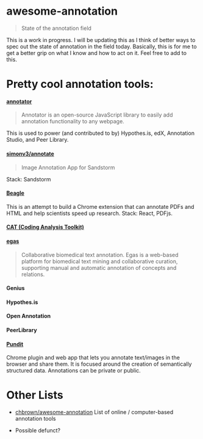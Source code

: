 # awesome-annotation

> State of the annotation field

This is a work in progress. I will be updating this as I think of better ways to spec out the state of annotation in the field today. Basically, this is for me to get a better grip on what I know and how to act on it. Feel free to add to this.

# Pretty cool annotation tools:

#### [annotator](http://annotatorjs.org/)

  > Annotator is an open-source JavaScript library to easily add annotation functionality to any webpage.
  
  This is used to power (and contributed to by) Hypothes.is, edX, Annotation Studio, and Peer Library. 

#### [simonv3/annotate](https://github.com/simonv3/annotate/)

  > Image Annotation App for Sandstorm

  Stack: Sandstorm

#### [Beagle](//github.com/BeagleLab/beagle)

  This is an attempt to build a Chrome extension that can annotate PDFs and HTML and help scientists speed up research. 
  Stack: React, PDFjs.

#### [CAT (Coding Analysis Toolkit)](http://cat.texifter.com/)

#### [egas](https://demo.bmd-software.com/egas/)

  > Collaborative biomedical text annotation.
  > Egas is a web-based platform for biomedical text mining and collaborative curation, supporting manual and automatic annotation of concepts and relations.

#### Genius

#### Hypothes.is

#### Open Annotation

#### PeerLibrary

#### [Pundit](http://thepund.it/) 

  Chrome plugin and web app that lets you annotate text/images in the browser and share them. It is focused around the   creation of semantically structured data. Annotations can be private or public.


# Other Lists

* [chbrown/awesome-annotation](https://github.com/chbrown/awesome-annotation) List of online / computer-based annotation tools
 - Possible defunct?
